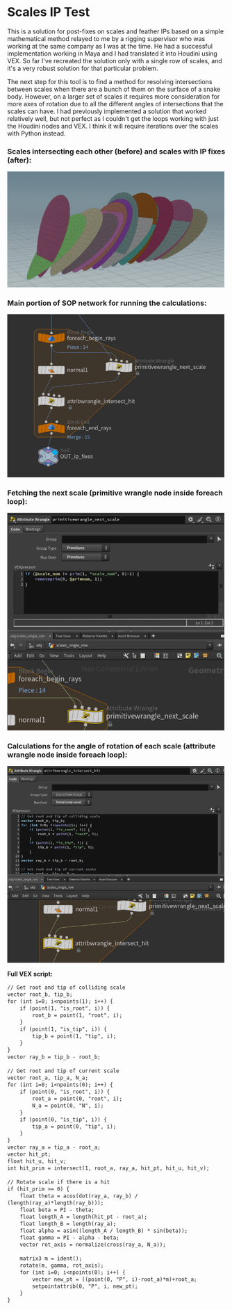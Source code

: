 # Scales IP Test
This is a solution for post-fixes on scales and feather IPs based on a simple mathematical method relayed to me by a rigging supervisor who was working at the same company as I was at the time. He had a successful implementation working in Maya and I had translated it into Houdini using VEX. So far I've recreated the solution only with a single row of scales, and it's a very robust solution for that particular problem. 

The next step for this tool is to find a method for resolving intersections between scales when there are a bunch of them on the surface of a snake body. However, on a larger set of scales it requires more consideration for more axes of rotation due to all the different angles of intersections that the scales can have. I had previously implemented a solution that worked relatively well, but not perfect as I couldn't get the loops working with just the Houdini nodes and VEX. I think it will require iterations over the scales with Python instead.

### Scales intersecting each other (before) and scales with IP fixes (after):

<img src="https://github.com/Jechli/Houdini/blob/main/scales_ip_test/scales_ip_before_after.gif" alt="Gif of scales IPs before and after fix solution." width="500">

### Main portion of SOP network for running the calculations: 

<img src="https://github.com/Jechli/Houdini/blob/main/scales_ip_test/main_network.png" alt="Main portion of the node network for fixing intersections." width="500">

### Fetching the next scale (primitive wrangle node inside foreach loop):

<img src="https://github.com/Jechli/Houdini/blob/main/scales_ip_test/primwrangle_next_scale.png" alt="Fetching the next scale with a primitive wrangle node." width="500">

### Calculations for the angle of rotation of each scale (attribute wrangle node inside foreach loop):

<img src="https://github.com/Jechli/Houdini/blob/main/scales_ip_test/attribwrangle_intersect_hit.png" alt="Angle of rotation calculations within attribute wrangle node." width="500">

**Full VEX script:**

```
// Get root and tip of colliding scale
vector root_b, tip_b;
for (int i=0; i<npoints(1); i++) {
    if (point(1, "is_root", i)) {
        root_b = point(1, "root", i);
    }
    if (point(1, "is_tip", i)) {
        tip_b = point(1, "tip", i);
    }
}
vector ray_b = tip_b - root_b;

// Get root and tip of current scale
vector root_a, tip_a, N_a;
for (int i=0; i<npoints(0); i++) {
    if (point(0, "is_root", i)) {
        root_a = point(0, "root", i);
        N_a = point(0, "N", i);
    }
    if (point(0, "is_tip", i)) {
        tip_a = point(0, "tip", i);
    }
}
vector ray_a = tip_a - root_a;
vector hit_pt;
float hit_u, hit_v;
int hit_prim = intersect(1, root_a, ray_a, hit_pt, hit_u, hit_v);

// Rotate scale if there is a hit
if (hit_prim >= 0) {
    float theta = acos(dot(ray_a, ray_b) / (length(ray_a)*length(ray_b)));
    float beta = PI - theta;
    float length_A = length(hit_pt - root_a);
    float length_B = length(ray_a);
    float alpha = asin((length_A / length_B) * sin(beta));
    float gamma = PI - alpha - beta;
    vector rot_axis = normalize(cross(ray_a, N_a));
    
    matrix3 m = ident(); 
    rotate(m, gamma, rot_axis);
    for (int i=0; i<npoints(0); i++) {
        vector new_pt = ((point(0, "P", i)-root_a)*m)+root_a;
        setpointattrib(0, "P", i, new_pt);
    }
}

```
